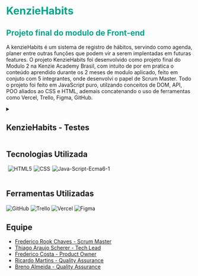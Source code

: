 <div style='background-color:white'>

</div>
<h1 style='color: #00A48B'>KenzieHabits</h1>
<h2 style='color: #00A48B'>Projeto final do modulo de Front-end</h2>

<p>A kenzieHabits é um sistema de registro de hábitos, servindo como agenda, planer entre outras funções que podem vir a serem implentadas em futuras features.
O projeto KenzieHabits foi desenvolvido como projeto final do Modulo 2 na Kenzie Academy Brasil, com intuito de por em pratica o conteúdo aprendido durante os 2 meses de modulo aplicado, feito em conjuto com 5 integrantes, onde desenvolvi o papel de Scrum Master.
Todo o projeto foi feito em JavaScript puro, utilzando conceitos de DOM, API, POO aliados ao CSS e HTML, ademais concatenando o uso de ferramentas como Vercel, Trello, Figma, GitHub. </p>

<details>
  <summary><h2>KenzieHabits - Testes </h2></summary>

No projeto, devido a limitações da API, não implementamos a logica de criação de novos Usuários, passamos assim os dados necesários para navegar no site e realizar testes:

LOGIN: grupo5Jardel@mail.com
SENHA: 8981b282d9497f249fff13dcbda023ee

</details>

## Tecnologias Utilizada

<div style='display:flex; gap: 5px;'><br>
 <img align="center" alt="HTML5" src="https://img.shields.io/badge/HTML5-E34F26?style=for-the-badge&logo=html5&logoColor=white">

 <img align="center" alt="CSS" src="https://img.shields.io/badge/CSS3-1572B6?style=for-the-badge&logo=css3&logoColor=white">

 <img align="center" alt="Java-Script-Ecma6-1" src="https://i.ibb.co/B4GzVmk/Java-Script-Ecma6-1.png">
</div></br>

## Ferramentas Utilizadas

<img align="center" alt="GitHub" src="https://i.ibb.co/BjgRfHP/github-1.png">

<img align="center" alt="Trello" src="https://img.shields.io/badge/Trello-0052CC?style=for-the-badge&logo=trello&logoColor=white">
 
<img align="center" alt="Vercel" src="https://img.shields.io/badge/Vercel-000000?style=for-the-badge&logo=vercel&logoColor=white">
  
<img align="center" alt="Figma" src="https://img.shields.io/badge/Figma-F24E1E?style=for-the-badge&logo=figma&logoColor=white">

## Equipe

<ul>
<li><a href="https://github.com/annekarolle">Frederico Rook Chaves - Scrum Master</a></li>
<li><a href="https://github.com/DnlGalvan">Thiago Araujo Scherer - Tech Lead</a></li>
<li><a href="https://github.com/fredericosafebox" >Frederico Costa - Product Owner</a></li>
<li><a href="https://github.com/fredrook">Ricardo Martins - Quality Assurance </a></li>
<li><a href="https://github.com/marcuspvh">Breno Almeida - Quality Assurance</a></li>
</ul>
